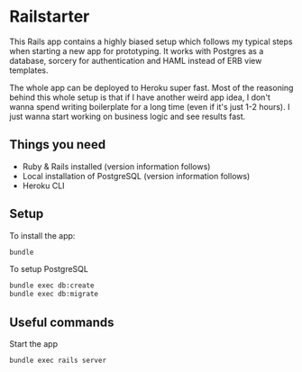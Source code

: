 # Railstarter

This Rails app contains a highly biased setup which follows my typical steps when starting a new app for prototyping. It works with Postgres as a database, sorcery for authentication and HAML instead of ERB view templates.

The whole app can be deployed to Heroku super fast. Most of the reasoning behind this whole setup is that if I have another weird app idea, I don't wanna spend writing boilerplate for a long time (even if it's just 1-2 hours). I just wanna start working on business logic and see results fast.

## Things you need

- Ruby & Rails installed (version information follows)
- Local installation of PostgreSQL (version information follows)
- Heroku CLI

## Setup

To install the app:

```bash
bundle
```

To setup PostgreSQL

```bash
bundle exec db:create
bundle exec db:migrate
```

## Useful commands

Start the app

```bash
bundle exec rails server
```
